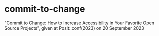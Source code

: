 # commit-to-change
 "Commit to Change: How to Increase Accessibility in Your Favorite Open Source Projects", given at Posit::conf(2023) on 20 September 2023
